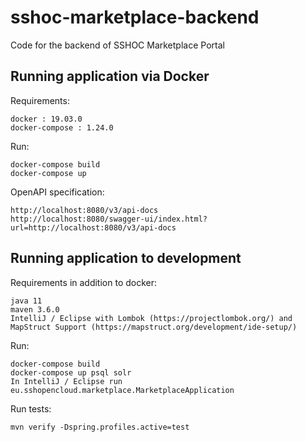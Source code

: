 # sshoc-marketplace-backend

Code for the backend of SSHOC Marketplace Portal

## Running application via Docker
Requirements:

```
docker : 19.03.0
docker-compose : 1.24.0
```

Run:

```
docker-compose build
docker-compose up
```

OpenAPI specification:

```
http://localhost:8080/v3/api-docs
http://localhost:8080/swagger-ui/index.html?url=http://localhost:8080/v3/api-docs
```


## Running application to development
Requirements in addition to docker:

```
java 11
maven 3.6.0
IntelliJ / Eclipse with Lombok (https://projectlombok.org/) and MapStruct Support (https://mapstruct.org/development/ide-setup/)
```

Run:

```
docker-compose build
docker-compose up psql solr
In IntelliJ / Eclipse run eu.sshopencloud.marketplace.MarketplaceApplication
```

Run tests:

```
mvn verify -Dspring.profiles.active=test
```

